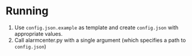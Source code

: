 # Running
1. Use `config.json.example` as template and create `config.json` with appropriate values.
2. Call alarmcenter.py with a single argument (which specifies a path to `config.json`)
